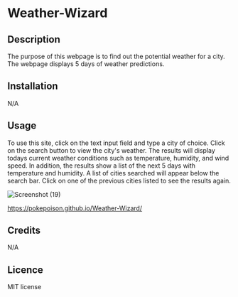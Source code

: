 # Weather-Wizard

## Description

The purpose of this webpage is to find out the potential weather for a city. The webpage displays 5 days of weather predictions.

## Installation

N/A

## Usage 

To use this site, click on the text input field and type a city of choice. Click on the search button to view the city's weather. The results will display todays current weather conditions such as temperature, humidity, and wind speed. In addition, the results show a list of the next 5 days with temperature and humidity. A list of cities searched will appear below the search bar. Click on one of the previous cities listed to see the results again. 

![Screenshot (19)](https://github.com/Pokepoison/test-repo-1/assets/134848930/1f7ae634-1a3f-4149-9b62-85125b669a6d)

 https://pokepoison.github.io/Weather-Wizard/


## Credits

N/A

## Licence

MIT license

